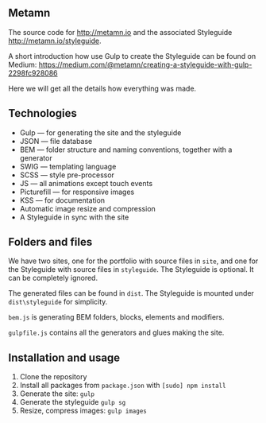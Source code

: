 ## Metamn

The source code for http://metamn.io and the associated Styleguide http://metamn.io/styleguide.

A short introduction how use Gulp to create the Styleguide can be found on Medium: https://medium.com/@metamn/creating-a-styleguide-with-gulp-2298fc928086

Here we will get all the details how everything was made.

## Technologies

* Gulp &mdash; for generating the site and the styleguide
* JSON &mdash; file database
* BEM &mdash; folder structure and naming conventions, together with a generator
* SWIG &mdash; templating language
* SCSS &mdash; style pre-processor
* JS &mdash; all animations except touch events
* Picturefill &mdash; for responsive images
* KSS &mdash; for documentation
* Automatic image resize and compression
* A Styleguide in sync with the site

## Folders and files

We have two sites, one for the portfolio with source files in `site`, and one for
the Styleguide with source files in `styleguide`.
The Styleguide is optional. It can be completely ignored.

The generated files can be found in `dist`. The Styleguide is mounted under `dist\styleguide`
for simplicity.

`bem.js` is generating BEM folders, blocks, elements and modifiers.

`gulpfile.js` contains all the generators and glues making the site.


## Installation and usage

1. Clone the repository
2. Install all packages from `package.json` with `[sudo] npm install`
3. Generate the site: `gulp`
4. Generate the styleguide `gulp sg`
5. Resize, compress images: `gulp images`

